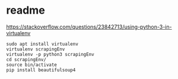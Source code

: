 # readme

https://stackoverflow.com/questions/23842713/using-python-3-in-virtualenv  

```commands
sudo apt install virtualenv
virtualenv scrapingEnv
virtualenv -p python3 scrapingEnv
cd scrapingEnv/
source bin/activate
pip install beautifulsoup4
```